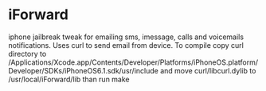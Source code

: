 # iForward
iphone jailbreak tweak for emailing sms, imessage, calls and voicemails notifications. Uses curl to send email from device. To compile copy curl directory to /Applications/Xcode.app/Contents/Developer/Platforms/iPhoneOS.platform/Developer/SDKs/iPhoneOS6.1.sdk/usr/include and move curl/libcurl.dylib to /usr/local/iForward/lib than run make
